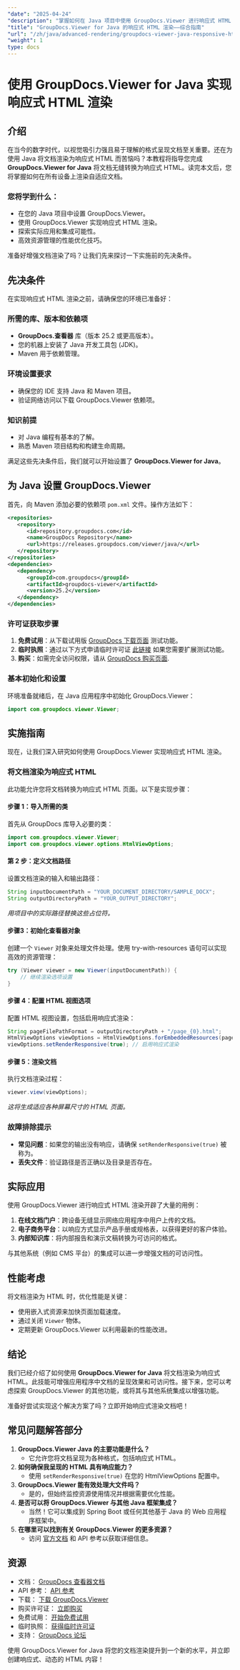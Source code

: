 ```yaml
---
"date": "2025-04-24"
"description": "掌握如何在 Java 项目中使用 GroupDocs.Viewer 进行响应式 HTML 渲染。学习设置、实施和优化技巧，以增强跨设备的文档可访问性。"
"title": "GroupDocs.Viewer for Java 的响应式 HTML 渲染——综合指南"
"url": "/zh/java/advanced-rendering/groupdocs-viewer-java-responsive-html-rendering/"
"weight": 1
type: docs
---
```

# 使用 GroupDocs.Viewer for Java 实现响应式 HTML 渲染

## 介绍

在当今的数字时代，以视觉吸引力强且易于理解的格式呈现文档至关重要。还在为使用 Java 将文档渲染为响应式 HTML 而苦恼吗？本教程将指导您完成 **GroupDocs.Viewer for Java** 将文档无缝转换为响应式 HTML。读完本文后，您将掌握如何在所有设备上渲染自适应文档。

### 您将学到什么：
- 在您的 Java 项目中设置 GroupDocs.Viewer。
- 使用 GroupDocs.Viewer 实现响应式 HTML 渲染。
- 探索实际应用和集成可能性。
- 高效资源管理的性能优化技巧。

准备好增强文档渲染了吗？让我们先来探讨一下实施前的先决条件。

## 先决条件

在实现响应式 HTML 渲染之前，请确保您的环境已准备好：

### 所需的库、版本和依赖项
- **GroupDocs.查看器** 库（版本 25.2 或更高版本）。
- 您的机器上安装了 Java 开发工具包 (JDK)。
- Maven 用于依赖管理。

### 环境设置要求
- 确保您的 IDE 支持 Java 和 Maven 项目。
- 验证网络访问以下载 GroupDocs.Viewer 依赖项。

### 知识前提
- 对 Java 编程有基本的了解。
- 熟悉 Maven 项目结构和构建生命周期。

满足这些先决条件后，我们就可以开始设置了 **GroupDocs.Viewer for Java**。

## 为 Java 设置 GroupDocs.Viewer

首先，向 Maven 添加必要的依赖项 `pom.xml` 文件。操作方法如下：

```xml
<repositories>
   <repository>
      <id>repository.groupdocs.com</id>
      <name>GroupDocs Repository</name>
      <url>https://releases.groupdocs.com/viewer/java/</url>
   </repository>
</repositories>
<dependencies>
   <dependency>
      <groupId>com.groupdocs</groupId>
      <artifactId>groupdocs-viewer</artifactId>
      <version>25.2</version>
   </dependency>
</dependencies>
```

### 许可证获取步骤
1. **免费试用**：从下载试用版 [GroupDocs 下载页面](https://releases.groupdocs.com/viewer/java/) 测试功能。
2. **临时执照**：通过以下方式申请临时许可证 [此链接](https://purchase.groupdocs.com/temporary-license/) 如果您需要扩展测试功能。
3. **购买**：如需完全访问权限，请从 [GroupDocs 购买页面](https://purchase。groupdocs.com/buy).

### 基本初始化和设置

环境准备就绪后，在 Java 应用程序中初始化 GroupDocs.Viewer：

```java
import com.groupdocs.viewer.Viewer;
```

## 实施指南

现在，让我们深入研究如何使用 GroupDocs.Viewer 实现响应式 HTML 渲染。

### 将文档渲染为响应式 HTML

此功能允许您将文档转换为响应式 HTML 页面。以下是实现步骤：

#### 步骤 1：导入所需的类
首先从 GroupDocs 库导入必要的类：
```java
import com.groupdocs.viewer.Viewer;
import com.groupdocs.viewer.options.HtmlViewOptions;
```

#### 第 2 步：定义文档路径
设置文档渲染的输入和输出路径：
```java
String inputDocumentPath = "YOUR_DOCUMENT_DIRECTORY/SAMPLE_DOCX";
String outputDirectoryPath = "YOUR_OUTPUT_DIRECTORY";
```
*用项目中的实际路径替换这些占位符。*

#### 步骤3：初始化查看器对象
创建一个 `Viewer` 对象来处理文件处理。使用 try-with-resources 语句可以实现高效的资源管理：
```java
try (Viewer viewer = new Viewer(inputDocumentPath)) {
    // 继续渲染选项设置
}
```

#### 步骤 4：配置 HTML 视图选项
配置 HTML 视图设置，包括启用响应式渲染：
```java
String pageFilePathFormat = outputDirectoryPath + "/page_{0}.html";
HtmlViewOptions viewOptions = HtmlViewOptions.forEmbeddedResources(pageFilePathFormat);
viewOptions.setRenderResponsive(true); // 启用响应式渲染
```

#### 步骤 5：渲染文档
执行文档渲染过程：
```java
viewer.view(viewOptions);
```
*这将生成适应各种屏幕尺寸的 HTML 页面。*

### 故障排除提示
- **常见问题**：如果您的输出没有响应，请确保 `setRenderResponsive(true)` 被称为。
- **丢失文件**：验证路径是否正确以及目录是否存在。

## 实际应用

使用 GroupDocs.Viewer 进行响应式 HTML 渲染开辟了大量的用例：
1. **在线文档门户**：跨设备无缝显示网络应用程序中用户上传的文档。
2. **电子商务平台**：以响应方式显示产品手册或规格表，以获得更好的客户体验。
3. **内部知识库**：将内部报告和演示文稿转换为可访问的格式。

与其他系统（例如 CMS 平台）的集成可以进一步增强文档的可访问性。

## 性能考虑

将文档渲染为 HTML 时，优化性能是关键：
- 使用嵌入式资源来加快页面加载速度。
- 通过关闭 `Viewer` 物体。
- 定期更新 GroupDocs.Viewer 以利用最新的性能改进。

## 结论

我们已经介绍了如何使用 **GroupDocs.Viewer for Java** 将文档渲染为响应式 HTML。此技能可增强应用程序中文档的呈现效果和可访问性。接下来，您可以考虑探索 GroupDocs.Viewer 的其他功能，或将其与其他系统集成以增强功能。

准备好尝试实现这个解决方案了吗？立即开始响应式渲染文档吧！

## 常见问题解答部分

1. **GroupDocs.Viewer Java 的主要功能是什么？**
   - 它允许您将文档呈现为各种格式，包括响应式 HTML。
2. **如何确保我呈现的 HTML 具有响应能力？**
   - 使用 `setRenderResponsive(true)` 在您的 HtmlViewOptions 配置中。
3. **GroupDocs.Viewer 能有效处理大文件吗？**
   - 是的，但始终监控资源使用情况并根据需要优化性能。
4. **是否可以将 GroupDocs.Viewer 与其他 Java 框架集成？**
   - 当然！它可以集成到 Spring Boot 或任何其他基于 Java 的 Web 应用程序框架中。
5. **在哪里可以找到有关 GroupDocs.Viewer 的更多资源？**
   - 访问 [官方文档](https://docs.groupdocs.com/viewer/java/) 和 API 参考以获取详细信息。

## 资源
- 文档： [GroupDocs 查看器文档](https://docs.groupdocs.com/viewer/java/)
- API 参考： [API 参考](https://reference.groupdocs.com/viewer/java/)
- 下载： [下载 GroupDocs.Viewer](https://releases.groupdocs.com/viewer/java/)
- 购买许可证： [立即购买](https://purchase.groupdocs.com/buy)
- 免费试用： [开始免费试用](https://releases.groupdocs.com/viewer/java/)
- 临时执照： [获得临时许可证](https://purchase.groupdocs.com/temporary-license/)
- 支持： [GroupDocs 论坛](https://forum.groupdocs.com/c/viewer/9)

使用 GroupDocs.Viewer for Java 将您的文档渲染提升到一个新的水平，并立即创建响应式、动态的 HTML 内容！